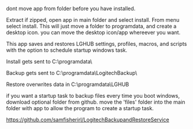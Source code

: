 dont move app from folder before you have installed. 

Extract if zipped, open app in main folder and select install. From menu select install. This will just move a folder to programdata, and create a desktop icon. 
you can move the desktop icon/app whereever you want. 


This app saves and restores LGHUB settings, profiles, macros, and scripts with the option to schedule startup windows task.

Install gets sent to C:\programdata\

Backup gets sent to C:\programdata\LogitechBackup\

Restore overwrites data in C:\programdata\LGHUB

if you want a startup task to backup files every time you boot windows, download optional folder from github. 
move the 'files' folder into the main folder with app to allow the program to create a startup task. 

https://github.com/samfisherirl/LogitechBackupandRestoreService

